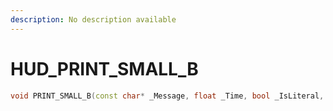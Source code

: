 ```yaml
---
description: No description available 
---
```


# HUD\_PRINT_SMALL_B

```cpp
void PRINT_SMALL_B(const char* _Message, float _Time, bool _IsLiteral, int _Unk0, int _Unk1, int _Unk2, int _Unk3);
```